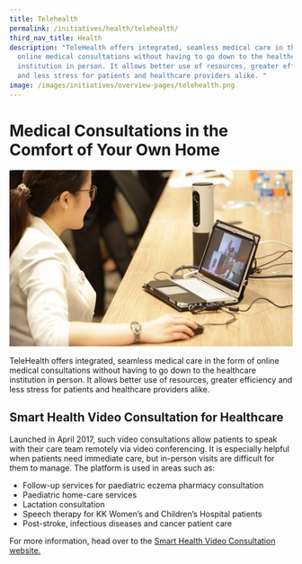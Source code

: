 ```yaml
---
title: Telehealth
permalink: /initiatives/health/telehealth/
third_nav_title: Health
description: "TeleHealth offers integrated, seamless medical care in the form of
  online medical consultations without having to go down to the healthcare
  institution in person. It allows better use of resources, greater efficiency
  and less stress for patients and healthcare providers alike. "
image: /images/initiatives/overview-pages/telehealth.png
---
```

# Medical Consultations in the Comfort of Your Own Home
![TeleHealth](/images/initiatives/telehealth.jpeg)

TeleHealth offers integrated, seamless medical care in the form of online medical consultations without having to go down to the healthcare institution in person. It allows better use of resources, greater efficiency and less stress for patients and healthcare providers alike. 
  
## Smart Health Video Consultation for Healthcare

Launched in April 2017, such video consultations allow patients to speak with their care team remotely via video conferencing. It is especially helpful when patients need immediate care, but in-person visits are difficult for them to manage. The platform is used in areas such as:

* Follow-up services for paediatric eczema pharmacy consultation
* Paediatric home-care services
* Lactation consultation
* Speech therapy for KK Women’s and Children’s Hospital patients
* Post-stroke, infectious diseases and cancer patient care

For more information, head over to the [Smart Health Video Consultation website.](https://www.ihis.com.sg/vc)